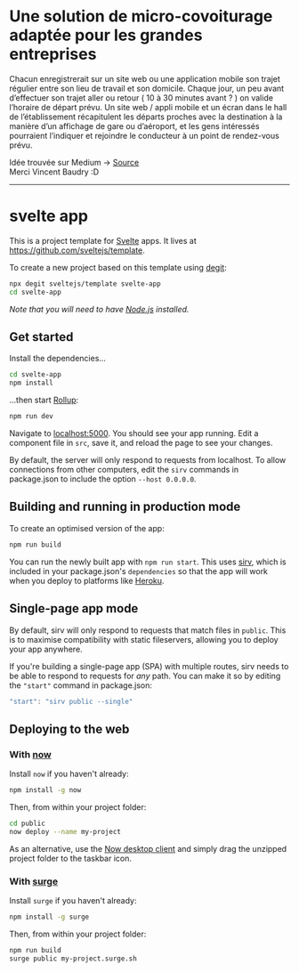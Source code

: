 # Une solution de micro-covoiturage adaptée pour les grandes entreprises

Chacun enregistrerait sur un site web ou une application mobile son trajet régulier entre son lieu de travail et son domicile. Chaque jour, un peu avant d’effectuer son trajet aller ou retour ( 10 à 30 minutes avant ? ) on valide l’horaire de départ prévu. Un site web / appli mobile et un écran dans le hall de l’établissement récapitulent les départs proches avec la destination à la manière d’un affichage de gare ou d’aéroport, et les gens intéressés pourraient l’indiquer et rejoindre le conducteur à un point de rendez-vous prévu.

Idée trouvée sur Medium -> [Source](https://medium.com/@vincentbaudry/8-id%C3%A9es-dapplications-que-j-ai-la-flemme-de-r%C3%A9aliser-mais-que-j-aimerai-utiliser-4cb45719f3c7)  
Merci Vincent Baudry :D

---

# svelte app

This is a project template for [Svelte](https://svelte.dev) apps. It lives at https://github.com/sveltejs/template.

To create a new project based on this template using [degit](https://github.com/Rich-Harris/degit):

```bash
npx degit sveltejs/template svelte-app
cd svelte-app
```

*Note that you will need to have [Node.js](https://nodejs.org) installed.*


## Get started

Install the dependencies...

```bash
cd svelte-app
npm install
```

...then start [Rollup](https://rollupjs.org):

```bash
npm run dev
```

Navigate to [localhost:5000](http://localhost:5000). You should see your app running. Edit a component file in `src`, save it, and reload the page to see your changes.

By default, the server will only respond to requests from localhost. To allow connections from other computers, edit the `sirv` commands in package.json to include the option `--host 0.0.0.0`.


## Building and running in production mode

To create an optimised version of the app:

```bash
npm run build
```

You can run the newly built app with `npm run start`. This uses [sirv](https://github.com/lukeed/sirv), which is included in your package.json's `dependencies` so that the app will work when you deploy to platforms like [Heroku](https://heroku.com).


## Single-page app mode

By default, sirv will only respond to requests that match files in `public`. This is to maximise compatibility with static fileservers, allowing you to deploy your app anywhere.

If you're building a single-page app (SPA) with multiple routes, sirv needs to be able to respond to requests for *any* path. You can make it so by editing the `"start"` command in package.json:

```js
"start": "sirv public --single"
```


## Deploying to the web

### With [now](https://zeit.co/now)

Install `now` if you haven't already:

```bash
npm install -g now
```

Then, from within your project folder:

```bash
cd public
now deploy --name my-project
```

As an alternative, use the [Now desktop client](https://zeit.co/download) and simply drag the unzipped project folder to the taskbar icon.

### With [surge](https://surge.sh/)

Install `surge` if you haven't already:

```bash
npm install -g surge
```

Then, from within your project folder:

```bash
npm run build
surge public my-project.surge.sh
```
